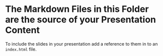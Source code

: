 # The Markdown Files in this Folder are the source of your Presentation Content

To include the slides in your presentation add a reference to them in to an `index.html` file.